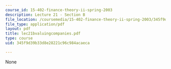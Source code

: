 ```yaml
---
course_id: 15-402-finance-theory-ii-spring-2003
description: Lecture 21 - Section B
file_location: /coursemedia/15-402-finance-theory-ii-spring-2003/345f9d39b33d8e28221c96c984acaeca_lec21bvaluingcompanies.pdf
file_type: application/pdf
layout: pdf
title: lec21bvaluingcompanies.pdf
type: course
uid: 345f9d39b33d8e28221c96c984acaeca

---
```

None